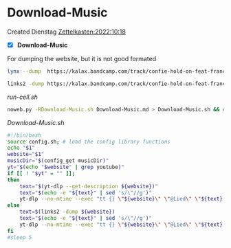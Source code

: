 # Download-Music
Created Dienstag [Zettelkasten:2022:10:18]()

- [X] **Download-Music**

For dumping the website, but it is not good formated
```bash
lynx --dump  https://kalax.bandcamp.com/track/confie-hold-on-feat-francci

links2 -dump https://kalax.bandcamp.com/track/confie-hold-on-feat-francci
```


*run-cell.sh*
```bash
noweb.py -RDownload-Music.sh Download-Music.md > Download-Music.sh && echo "Download-Music.sh" && date
```

*Download-Music.sh*
```bash
#!/bin/bash
source config.sh; # load the config library functions
echo "$1"
website="$1"
musicDir="$(config_get musicDir)"
yt="$(echo "$website" | grep youtube)"
if [[ ! "$yt" = "" ]];
then
    text="$(yt-dlp --get-description ${website})"
    text="$(echo -e "${text}" | sed 's/\"//g')"
    yt-dlp --no-mtime --exec "tt {} \"${website}\" \"@Lied\" \"${text} \" " -o "$musicDir/%(title)s.%(ext)s" -f '251/140' -i "${website}"
else
    text=$(links2 -dump ${website})
    text="$(echo -e "${text}" | sed 's/\"//g')"
    yt-dlp --no-mtime --exec "tt {} \"${website}\" \"@Lied\" \"${text} \" " -o "$musicDir/%(title)s.%(ext)s" --embed-thumbnail -f b --no-mtime --audio-quality 0 -i "${website}"
fi
#sleep 5
```

